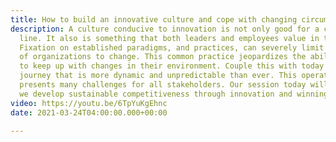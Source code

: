 ```yaml
---
title: How to build an innovative culture and cope with changing circumstances.
description: A culture conducive to innovation is not only good for a company’s bottom
  line. It also is something that both leaders and employees value in their organizations.
  Fixation on established paradigms, and practices, can severely limit the capability
  of organizations to change. This common practice jeopardizes the ability of organizations
  to keep up with changes in their environment. Couple this with today's customer
  journey that is more dynamic and unpredictable than ever. This operating environment
  presents many challenges for all stakeholders. Our session today will focus on how
  we develop sustainable competitiveness through innovation and winning culture.
video: https://youtu.be/6TpYuKgEhnc
date: 2021-03-24T04:00:00.000+00:00

---
```

